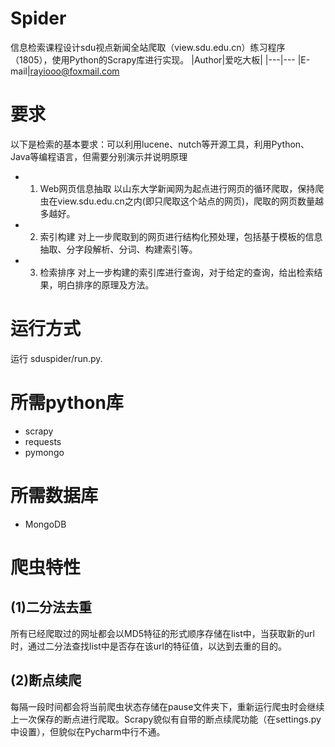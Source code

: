 # Spider
信息检索课程设计sdu视点新闻全站爬取（view.sdu.edu.cn）练习程序（1805），使用Python的Scrapy库进行实现。
|Author|爱吃大板|
|---|---
|E-mail|rayiooo@foxmail.com
# 要求
以下是检索的基本要求：可以利用lucene、nutch等开源工具，利用Python、Java等编程语言，但需要分别演示并说明原理
* 1. Web网页信息抽取
以山东大学新闻网为起点进行网页的循环爬取，保持爬虫在view.sdu.edu.cn之内(即只爬取这个站点的网页)，爬取的网页数量越多越好。
* 2. 索引构建
对上一步爬取到的网页进行结构化预处理，包括基于模板的信息抽取、分字段解析、分词、构建索引等。
* 3. 检索排序
对上一步构建的索引库进行查询，对于给定的查询，给出检索结果，明白排序的原理及方法。
# 运行方式
运行 sduspider/run.py.
# 所需python库
* scrapy
* requests
* pymongo
# 所需数据库
* MongoDB
# 爬虫特性
## (1)二分法去重
所有已经爬取过的网址都会以MD5特征的形式顺序存储在list中，当获取新的url时，通过二分法查找list中是否存在该url的特征值，以达到去重的目的。
## (2)断点续爬
每隔一段时间都会将当前爬虫状态存储在pause文件夹下，重新运行爬虫时会继续上一次保存的断点进行爬取。Scrapy貌似有自带的断点续爬功能（在settings.py中设置），但貌似在Pycharm中行不通。
